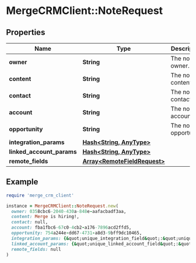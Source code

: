 # MergeCRMClient::NoteRequest

## Properties

| Name | Type | Description | Notes |
| ---- | ---- | ----------- | ----- |
| **owner** | **String** | The note&#39;s owner. | [optional] |
| **content** | **String** | The note&#39;s content. | [optional] |
| **contact** | **String** | The note&#39;s contact. | [optional] |
| **account** | **String** | The note&#39;s account. | [optional] |
| **opportunity** | **String** | The note&#39;s opportunity. | [optional] |
| **integration_params** | [**Hash&lt;String, AnyType&gt;**](AnyType.md) |  | [optional] |
| **linked_account_params** | [**Hash&lt;String, AnyType&gt;**](AnyType.md) |  | [optional] |
| **remote_fields** | [**Array&lt;RemoteFieldRequest&gt;**](RemoteFieldRequest.md) |  | [optional] |

## Example

```ruby
require 'merge_crm_client'

instance = MergeCRMClient::NoteRequest.new(
  owner: 0358cbc6-2040-430a-848e-aafacbadf3aa,
  content: Merge is hiring!,
  contact: null,
  account: fba1fbc6-67c0-4cb2-a176-7896acd2ffd5,
  opportunity: 754a244e-dd67-4731-a8d3-9bff9dc10465,
  integration_params: {&quot;unique_integration_field&quot;:&quot;unique_integration_field_value&quot;},
  linked_account_params: {&quot;unique_linked_account_field&quot;:&quot;unique_linked_account_field_value&quot;},
  remote_fields: null
)
```

